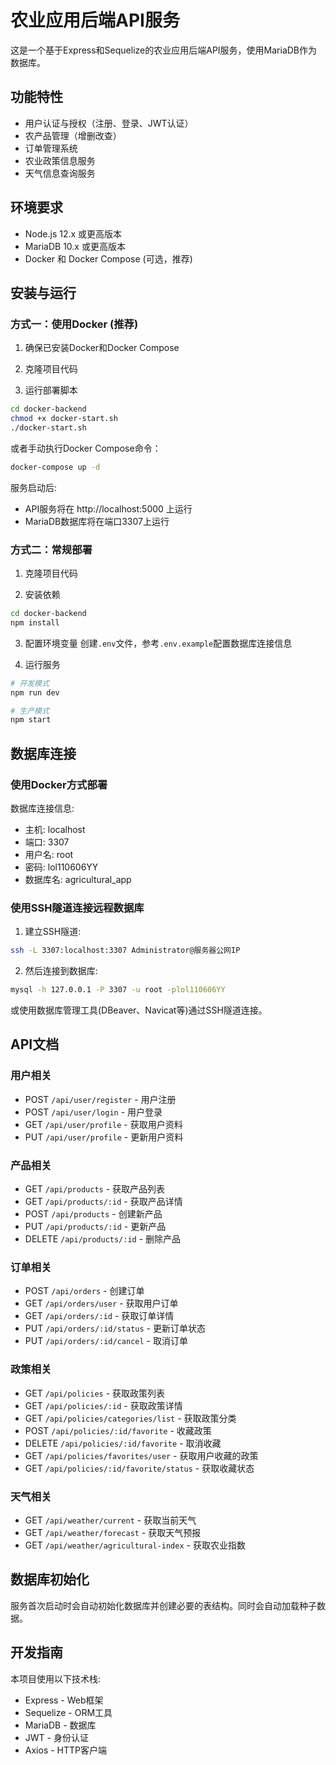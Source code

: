 # 农业应用后端API服务

这是一个基于Express和Sequelize的农业应用后端API服务，使用MariaDB作为数据库。

## 功能特性

- 用户认证与授权（注册、登录、JWT认证）
- 农产品管理（增删改查）
- 订单管理系统
- 农业政策信息服务
- 天气信息查询服务

## 环境要求

- Node.js 12.x 或更高版本
- MariaDB 10.x 或更高版本
- Docker 和 Docker Compose (可选，推荐)

## 安装与运行

### 方式一：使用Docker (推荐)

1. 确保已安装Docker和Docker Compose

2. 克隆项目代码

3. 运行部署脚本
```bash
cd docker-backend
chmod +x docker-start.sh
./docker-start.sh
```

或者手动执行Docker Compose命令：
```bash
docker-compose up -d
```

服务启动后:
- API服务将在 http://localhost:5000 上运行
- MariaDB数据库将在端口3307上运行

### 方式二：常规部署

1. 克隆项目代码

2. 安装依赖
```bash
cd docker-backend
npm install
```

3. 配置环境变量
创建`.env`文件，参考`.env.example`配置数据库连接信息

4. 运行服务
```bash
# 开发模式
npm run dev

# 生产模式
npm start
```

## 数据库连接

### 使用Docker方式部署

数据库连接信息:
- 主机: localhost
- 端口: 3307
- 用户名: root
- 密码: lol110606YY
- 数据库名: agricultural_app

### 使用SSH隧道连接远程数据库

1. 建立SSH隧道:
```bash
ssh -L 3307:localhost:3307 Administrator@服务器公网IP
```

2. 然后连接到数据库:
```bash
mysql -h 127.0.0.1 -P 3307 -u root -plol110606YY
```

或使用数据库管理工具(DBeaver、Navicat等)通过SSH隧道连接。

## API文档

### 用户相关

- POST `/api/user/register` - 用户注册
- POST `/api/user/login` - 用户登录
- GET `/api/user/profile` - 获取用户资料
- PUT `/api/user/profile` - 更新用户资料

### 产品相关

- GET `/api/products` - 获取产品列表
- GET `/api/products/:id` - 获取产品详情
- POST `/api/products` - 创建新产品
- PUT `/api/products/:id` - 更新产品
- DELETE `/api/products/:id` - 删除产品

### 订单相关

- POST `/api/orders` - 创建订单
- GET `/api/orders/user` - 获取用户订单
- GET `/api/orders/:id` - 获取订单详情
- PUT `/api/orders/:id/status` - 更新订单状态
- PUT `/api/orders/:id/cancel` - 取消订单

### 政策相关

- GET `/api/policies` - 获取政策列表
- GET `/api/policies/:id` - 获取政策详情
- GET `/api/policies/categories/list` - 获取政策分类
- POST `/api/policies/:id/favorite` - 收藏政策
- DELETE `/api/policies/:id/favorite` - 取消收藏
- GET `/api/policies/favorites/user` - 获取用户收藏的政策
- GET `/api/policies/:id/favorite/status` - 获取收藏状态

### 天气相关

- GET `/api/weather/current` - 获取当前天气
- GET `/api/weather/forecast` - 获取天气预报
- GET `/api/weather/agricultural-index` - 获取农业指数

## 数据库初始化

服务首次启动时会自动初始化数据库并创建必要的表结构。同时会自动加载种子数据。

## 开发指南

本项目使用以下技术栈:
- Express - Web框架
- Sequelize - ORM工具
- MariaDB - 数据库
- JWT - 身份认证
- Axios - HTTP客户端 